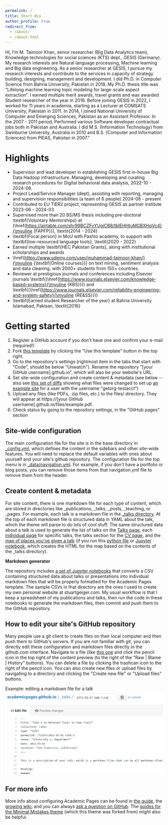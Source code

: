 ```yaml
---
permalink: /
title: Short Bio
author_profile: true
redirect_from: 
  - /about/
  - /about.html
---
```


Hi, I’m M. Taimoor Khan, senior researcher (Big Data Analytics team), Knowledge technologies for social sciences (KTS) dept., GESIS (Germany).
My research interests are Natural language processing, Machine learning and Big data engineering. As a senior researcher at GESIS, I pursue my research interests and contribute to the services in capacity of strategy building, designing, management and development. I did Ph.D. in Computer Science from Bahria University, Pakistan in 2018. My Ph.D. thesis title was “Lifelong machine learning topic modeling for large-scale aspect extraction”. I earned multiple merit awards, travel grants and was awarded Student researcher of the year in 2016.
Before joining GESIS in 2022, I worked for 11 years in academia, starting as a Lecturer at COMSATS University, Pakistan in 2011. In 2014, I joined National University of Computer and Emerging Sciences, Pakistan as an Assistant Professor. In the 2007 - 2011 period, Performed various Software developer contractual jobs both in Pakistan and Australia. I did M.S. (Information Technology) from Swinburne University, Australia in 2010 and B.S. (Computer and Information Sciences) from PIEAS, Pakistan in 2007."


Highlights
======
- Supervisor and lead developer in establishing GESIS first in-house Big Data Hadoop infrastructure. Managing, developing and curating research procedures for Digital behavioral data analysis, 2022-10 - 2024-06.
- Project Lead/Service Manager (dept), assisting with reporting, managing and supervision responsibilities (a team of 6 people) 2024-08 - present
- Contributed to EU TIER2 project, representing GESIS as partner institute 2023-06 - 2024-03
- Supervised more than 20 BS/MS thesis including pre-doctoral \textbf{Voluntary Mentorships} at (\href{https://airtable.com/shr99BCZFvYUgjCB8/tblEHHtuMGBXHqVc4}{\myuline {FAPFP}}), \textit{2014 - 2024}
- \textbf{Focal person} in MoU with Pashto academy, to support with \textbf{low-resourced language tools}, \textit{2020 - 2022}
- Earned multiple \textbf{HEC Pakistan Grants}, along with institutional scholarships and awards
- \href{https://www.udemy.com/user/muhammad-taimoor-khan/}{\myuline {\textbf{Online courses}}} on text mining, sentiment analysis and data cleaning, with 2000+ students from 150+ countries.
- Reviewer at prestigious journals and conferences including Elsevier journals  \textbf{(\href{https://www.journals.elsevier.com/knowledge-based-systems}{\myuline {KBS}})} and \textbf{(\href{https://www.journals.elsevier.com/reliability-engineering-and-system-safety}{\myuline {RE&SS}})}
- \textbf{Earned student Researcher of the year} at Bahria University Islamabad, Pakisan, \textit{2016}

Getting started
======
1. Register a GitHub account if you don't have one and confirm your e-mail (required!)
1. Fork [this template](https://github.com/academicpages/academicpages.github.io) by clicking the "Use this template" button in the top right. 
1. Go to the repository's settings (rightmost item in the tabs that start with "Code", should be below "Unwatch"). Rename the repository "[your GitHub username].github.io", which will also be your website's URL.
1. Set site-wide configuration and create content & metadata (see below -- also see [this set of diffs](http://archive.is/3TPas) showing what files were changed to set up [an example site](https://getorg-testacct.github.io) for a user with the username "getorg-testacct")
1. Upload any files (like PDFs, .zip files, etc.) to the files/ directory. They will appear at https://[your GitHub username].github.io/files/example.pdf.  
1. Check status by going to the repository settings, in the "GitHub pages" section

Site-wide configuration
------
The main configuration file for the site is in the base directory in [_config.yml](https://github.com/academicpages/academicpages.github.io/blob/master/_config.yml), which defines the content in the sidebars and other site-wide features. You will need to replace the default variables with ones about yourself and your site's github repository. The configuration file for the top menu is in [_data/navigation.yml](https://github.com/academicpages/academicpages.github.io/blob/master/_data/navigation.yml). For example, if you don't have a portfolio or blog posts, you can remove those items from that navigation.yml file to remove them from the header. 

Create content & metadata
------
For site content, there is one markdown file for each type of content, which are stored in directories like _publications, _talks, _posts, _teaching, or _pages. For example, each talk is a markdown file in the [_talks directory](https://github.com/academicpages/academicpages.github.io/tree/master/_talks). At the top of each markdown file is structured data in YAML about the talk, which the theme will parse to do lots of cool stuff. The same structured data about a talk is used to generate the list of talks on the [Talks page](https://academicpages.github.io/talks), each [individual page](https://academicpages.github.io/talks/2012-03-01-talk-1) for specific talks, the talks section for the [CV page](https://academicpages.github.io/cv), and the [map of places you've given a talk](https://academicpages.github.io/talkmap.html) (if you run this [python file](https://github.com/academicpages/academicpages.github.io/blob/master/talkmap.py) or [Jupyter notebook](https://github.com/academicpages/academicpages.github.io/blob/master/talkmap.ipynb), which creates the HTML for the map based on the contents of the _talks directory).

**Markdown generator**

The repository includes [a set of Jupyter notebooks](https://github.com/academicpages/academicpages.github.io/tree/master/markdown_generator
) that converts a CSV containing structured data about talks or presentations into individual markdown files that will be properly formatted for the Academic Pages template. The sample CSVs in that directory are the ones I used to create my own personal website at stuartgeiger.com. My usual workflow is that I keep a spreadsheet of my publications and talks, then run the code in these notebooks to generate the markdown files, then commit and push them to the GitHub repository.

How to edit your site's GitHub repository
------
Many people use a git client to create files on their local computer and then push them to GitHub's servers. If you are not familiar with git, you can directly edit these configuration and markdown files directly in the github.com interface. Navigate to a file (like [this one](https://github.com/academicpages/academicpages.github.io/blob/master/_talks/2012-03-01-talk-1.md) and click the pencil icon in the top right of the content preview (to the right of the "Raw | Blame | History" buttons). You can delete a file by clicking the trashcan icon to the right of the pencil icon. You can also create new files or upload files by navigating to a directory and clicking the "Create new file" or "Upload files" buttons. 

Example: editing a markdown file for a talk
![Editing a markdown file for a talk](/images/editing-talk.png)

For more info
------
More info about configuring Academic Pages can be found in [the guide](https://academicpages.github.io/markdown/), the [growing wiki](https://github.com/academicpages/academicpages.github.io/wiki), and you can always [ask a question on GitHub](https://github.com/academicpages/academicpages.github.io/discussions). The [guides for the Minimal Mistakes theme](https://mmistakes.github.io/minimal-mistakes/docs/configuration/) (which this theme was forked from) might also be helpful.
